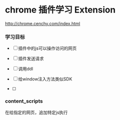# chrome 插件学习 Extension


http://chrome.cenchy.com/index.html

### 学习目标

- [ ] 插件中的js可以操作访问的网页
- [ ] 插件发送请求
- [ ] 调用ddl


- [ ] 给window注入方法类似SDK
- [ ] 




### content_scripts

在给指定的网页，追加特定js执行